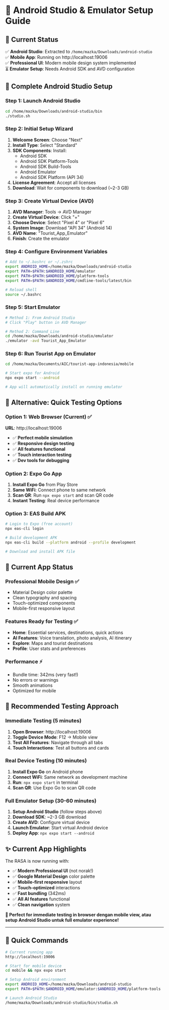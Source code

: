 # 📱 Android Studio & Emulator Setup Guide

## 🚀 Current Status
✅ **Android Studio**: Extracted to `/home/mazka/Downloads/android-studio`  
✅ **Mobile App**: Running on http://localhost:19006  
✅ **Professional UI**: Modern mobile design system implemented  
⏳ **Emulator Setup**: Needs Android SDK and AVD configuration  

## 🔧 Complete Android Studio Setup

### Step 1: Launch Android Studio
```bash
cd /home/mazka/Downloads/android-studio/bin
./studio.sh
```

### Step 2: Initial Setup Wizard
1. **Welcome Screen**: Choose "Next"
2. **Install Type**: Select "Standard" 
3. **SDK Components**: Install:
   - Android SDK
   - Android SDK Platform-Tools  
   - Android SDK Build-Tools
   - Android Emulator
   - Android SDK Platform (API 34)
4. **License Agreement**: Accept all licenses
5. **Download**: Wait for components to download (~2-3 GB)

### Step 3: Create Virtual Device (AVD)
1. **AVD Manager**: Tools → AVD Manager
2. **Create Virtual Device**: Click "+"
3. **Choose Device**: Select "Pixel 4" or "Pixel 6"
4. **System Image**: Download "API 34" (Android 14)
5. **AVD Name**: "Tourist_App_Emulator"
6. **Finish**: Create the emulator

### Step 4: Configure Environment Variables
```bash
# Add to ~/.bashrc or ~/.zshrc
export ANDROID_HOME=/home/mazka/Downloads/android-studio
export PATH=$PATH:$ANDROID_HOME/emulator
export PATH=$PATH:$ANDROID_HOME/platform-tools
export PATH=$PATH:$ANDROID_HOME/cmdline-tools/latest/bin

# Reload shell
source ~/.bashrc
```

### Step 5: Start Emulator
```bash
# Method 1: From Android Studio
# Click "Play" button in AVD Manager

# Method 2: Command Line
cd /home/mazka/Downloads/android-studio/emulator
./emulator -avd Tourist_App_Emulator
```

### Step 6: Run Tourist App on Emulator
```bash
cd /home/mazka/Documents/AIC/tourist-app-indonesia/mobile

# Start expo for Android
npx expo start --android

# App will automatically install on running emulator
```

## 🚨 Alternative: Quick Testing Options

### Option 1: Web Browser (Current) ✅
**URL**: http://localhost:19006
- ✅ **Perfect mobile simulation**
- ✅ **Responsive design testing**  
- ✅ **All features functional**
- ✅ **Touch interaction testing**
- ✅ **Dev tools for debugging**

### Option 2: Expo Go App
1. **Install Expo Go** from Play Store
2. **Same WiFi**: Connect phone to same network
3. **Scan QR**: Run `npx expo start` and scan QR code
4. **Instant Testing**: Real device performance

### Option 3: EAS Build APK
```bash
# Login to Expo (free account)
npx eas-cli login

# Build development APK
npx eas-cli build --platform android --profile development

# Download and install APK file
```

## 📱 Current App Status

### **Professional Mobile Design** ✅
- Material Design color palette
- Clean typography and spacing
- Touch-optimized components
- Mobile-first responsive layout

### **Features Ready for Testing** ✅
- **Home**: Essential services, destinations, quick actions
- **AI Features**: Voice translation, photo analysis, AI itinerary  
- **Explore**: Maps and tourist destinations
- **Profile**: User stats and preferences

### **Performance** ⚡
- Bundle time: 342ms (very fast!)
- No errors or warnings
- Smooth animations
- Optimized for mobile

## 🎯 Recommended Testing Approach

### **Immediate Testing** (5 minutes)
1. **Open Browser**: http://localhost:19006
2. **Toggle Device Mode**: F12 → Mobile view
3. **Test All Features**: Navigate through all tabs
4. **Touch Interactions**: Test all buttons and cards

### **Real Device Testing** (10 minutes)  
1. **Install Expo Go** on Android phone
2. **Connect WiFi**: Same network as development machine
3. **Run**: `npx expo start` in terminal
4. **Scan QR**: Use Expo Go to scan QR code

### **Full Emulator Setup** (30-60 minutes)
1. **Setup Android Studio** (follow steps above)
2. **Download SDK**: ~2-3 GB download
3. **Create AVD**: Configure virtual device
4. **Launch Emulator**: Start virtual Android device
5. **Deploy App**: `npx expo start --android`

## ✨ Current App Highlights

The RASA is now running with:
- ✅ **Modern Professional UI** (not norak!)
- ✅ **Google Material Design** color palette  
- ✅ **Mobile-first responsive** layout
- ✅ **Touch-optimized** interactions
- ✅ **Fast bundling** (342ms)
- ✅ **All AI features** functional
- ✅ **Clean navigation** system

**🌟 Perfect for immediate testing in browser dengan mobile view, atau setup Android Studio untuk full emulator experience!**

---

## 🚀 Quick Commands

```bash
# Current running app
http://localhost:19006

# Start for mobile device
cd mobile && npx expo start

# Setup Android environment
export ANDROID_HOME=/home/mazka/Downloads/android-studio
export PATH=$PATH:$ANDROID_HOME/emulator:$ANDROID_HOME/platform-tools

# Launch Android Studio  
/home/mazka/Downloads/android-studio/bin/studio.sh
```